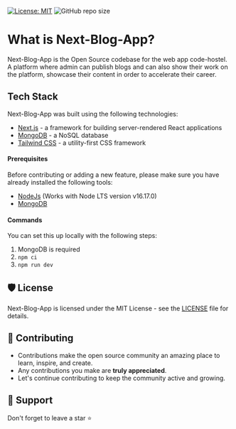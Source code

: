 [![License: MIT](https://img.shields.io/badge/License-MIT-yellow.svg)](https://opensource.org/licenses/MIT) 
![GitHub repo size](https://img.shields.io/github/repo-size/alokVerma749/Next-Blog-App)

# What is Next-Blog-App?

Next-Blog-App is the Open Source codebase for the web app code-hostel. A platform where admin can publish blogs and can also show their work on the platform, showcase their content in order to accelerate their career.

## Tech Stack

Next-Blog-App was built using the following technologies:

- [Next.js](https://nextjs.org/) - a framework for building server-rendered React applications
- [MongoDB](https://www.mongodb.com/) - a NoSQL database
- [Tailwind CSS](https://tailwindcss.com/) - a utility-first CSS framework      
 

#### Prerequisites

Before contributing or adding a new feature, please make sure you have already installed the following tools:

- [NodeJs](https://nodejs.org/en/download/) (Works with Node LTS version v16.17.0)
- [MongoDB](https://www.mongodb.com/home)

#### Commands

You can set this up locally with the following steps:

<!--- 1. copy the `.env.example` file to `.env` and update any details required --->
1. MongoDB is required
1. `npm ci`
1. `npm run dev`

## 🛡️ License

Next-Blog-App is licensed under the MIT License - see the [LICENSE](LICENSE) file for details.

## 🧰 Contributing

- Contributions make the open source community an amazing place to learn, inspire, and create.
- Any contributions you make are **truly appreciated**.
- Let's continue contributing to keep the community active and growing.

## 🙏 Support

Don't forget to leave a star ⭐️
